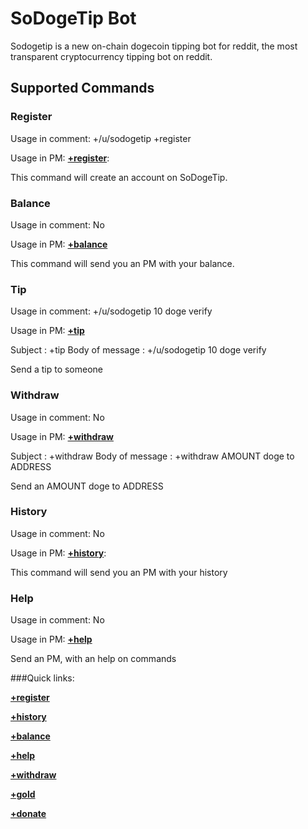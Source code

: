 # SoDogeTip Bot 


Sodogetip is a new on-chain dogecoin tipping bot for reddit, the most transparent cryptocurrency tipping bot on reddit.


## Supported Commands


### Register

Usage in comment: +/u/sodogetip +register

Usage in PM: [**+register**](https://www.reddit.com/message/compose?to=sodogetip&subject=%2Bregister&message=%2Bregister):

This command will create an account on SoDogeTip.

### Balance

Usage in comment: No

Usage in PM: [**+balance**](https://www.reddit.com/message/compose?to=sodogetip&subject=%2Bbalance&message=%2Bbalance)

This command will send you an PM with your balance.


### Tip 

Usage in comment: +/u/sodogetip 10 doge verify

Usage in PM: [**+tip**](https://www.reddit.com/message/compose?to=sodogetip&subject=%2Btip&message=%2B%2Fu%2Fsodogetip%20AMOUNT%20doge%20verify)

Subject : +tip
Body of message : +/u/sodogetip 10 doge verify

Send a tip to someone

### Withdraw

Usage in comment: No

Usage in PM: [**+withdraw**](https://www.reddit.com/message/compose?to=sodogetip&subject=%2Bwithdraw&message=%2Bwithdraw%20AMOUNT%20doge%20to%20ADDRESS)

Subject : +withdraw
Body of message : +withdraw AMOUNT doge to ADDRESS

Send an AMOUNT doge to ADDRESS

### History

Usage in comment: No

Usage in PM: [**+history**](https://www.reddit.com/message/compose?to=sodogetip&subject=%2Bhistory&message=%2Bhistory):

This command will send you an PM with your history


### Help

Usage in comment: No

Usage in PM: [**+help**](https://www.reddit.com/message/compose?to=sodogetip&subject=%2Bhelp&message=%2Bhelp)

Send an PM, with an help on commands



###Quick links:

[**+register**](https://www.reddit.com/message/compose?to=sodogetip&subject=%2Bregister&message=%2Bregister)

[**+history**](https://www.reddit.com/message/compose?to=sodogetip&subject=%2Bhistory&message=%2Bhistory)

[**+balance**](https://www.reddit.com/message/compose?to=sodogetip&subject=%2Bbalance&message=%2Bbalance)

[**+help**](https://www.reddit.com/message/compose?to=sodogetip&subject=%2Bhelp&message=%2Bhelp)

[**+withdraw**](https://www.reddit.com/message/compose?to=sodogetip&subject=%2Bwithdraw&message=%2Bwithdraw%20AMOUNT%20doge%20to%20ADDRESS)

[**+gold**](https://www.reddit.com/message/compose?to=sodogetip&subject=%2Bgold&message=%2Binfo)

[**+donate**](https://www.reddit.com/message/compose?to=sodogetip&subject=%2Bdonate&message=%2Bdonate%20AMOUNT%20doge)